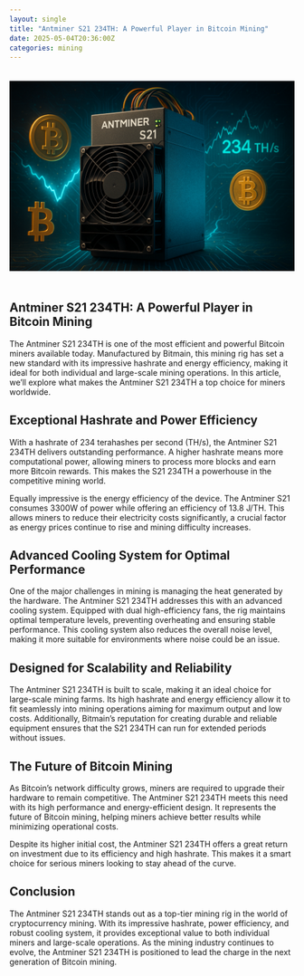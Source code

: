 ```yaml
---
layout: single
title: "Antminer S21 234TH: A Powerful Player in Bitcoin Mining"
date: 2025-05-04T20:36:00Z
categories: mining
---
```


<article itemscope itemtype="https://schema.org/Article">
<img src="/assets/images/antminer-s21-234th-bitcoin-miner.png" alt="Antminer S21 234TH Bitcoin Miner" style="max-width:100%;height:auto;margin:20px 0;" />

  <h1 itemprop="headline">Antminer S21 234TH: A Powerful Player in Bitcoin Mining</h1>

  <meta itemprop="description" content="Discover the power of Antminer S21 234TH — a high-performance, energy-efficient Bitcoin miner built for serious mining operations." />

  <p itemprop="articleBody">
    The Antminer S21 234TH is one of the most efficient and powerful Bitcoin miners available today. Manufactured by Bitmain, this mining rig has set a new standard with its impressive hashrate and energy efficiency, making it ideal for both individual and large-scale mining operations. In this article, we’ll explore what makes the Antminer S21 234TH a top choice for miners worldwide.
  </p>

  <h2>Exceptional Hashrate and Power Efficiency</h2>
  <p>
    With a hashrate of 234 terahashes per second (TH/s), the Antminer S21 234TH delivers outstanding performance. A higher hashrate means more computational power, allowing miners to process more blocks and earn more Bitcoin rewards. This makes the S21 234TH a powerhouse in the competitive mining world.
  </p>

  <p>
    Equally impressive is the energy efficiency of the device. The Antminer S21 consumes 3300W of power while offering an efficiency of 13.8 J/TH. This allows miners to reduce their electricity costs significantly, a crucial factor as energy prices continue to rise and mining difficulty increases.
  </p>

  <h2>Advanced Cooling System for Optimal Performance</h2>
  <p>
    One of the major challenges in mining is managing the heat generated by the hardware. The Antminer S21 234TH addresses this with an advanced cooling system. Equipped with dual high-efficiency fans, the rig maintains optimal temperature levels, preventing overheating and ensuring stable performance. This cooling system also reduces the overall noise level, making it more suitable for environments where noise could be an issue.
  </p>

  <h2>Designed for Scalability and Reliability</h2>
  <p>
    The Antminer S21 234TH is built to scale, making it an ideal choice for large-scale mining farms. Its high hashrate and energy efficiency allow it to fit seamlessly into mining operations aiming for maximum output and low costs. Additionally, Bitmain’s reputation for creating durable and reliable equipment ensures that the S21 234TH can run for extended periods without issues.
  </p>

  <h2>The Future of Bitcoin Mining</h2>
  <p>
    As Bitcoin’s network difficulty grows, miners are required to upgrade their hardware to remain competitive. The Antminer S21 234TH meets this need with its high performance and energy-efficient design. It represents the future of Bitcoin mining, helping miners achieve better results while minimizing operational costs.
  </p>

  <p>
    Despite its higher initial cost, the Antminer S21 234TH offers a great return on investment due to its efficiency and high hashrate. This makes it a smart choice for serious miners looking to stay ahead of the curve.
  </p>

  <h2>Conclusion</h2>
  <p>
    The Antminer S21 234TH stands out as a top-tier mining rig in the world of cryptocurrency mining. With its impressive hashrate, power efficiency, and robust cooling system, it provides exceptional value to both individual miners and large-scale operations. As the mining industry continues to evolve, the Antminer S21 234TH is positioned to lead the charge in the next generation of Bitcoin mining.
  </p>

</article>
